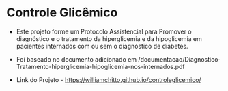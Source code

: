 # Controle Glicêmico
- Este projeto forme um Protocolo Assistencial para Promover o diagnóstico e o tratamento da hiperglicemia e da hipoglicemia em pacientes internados com ou sem o diagnóstico de diabetes. 

- Foi baseado no documento adicionado  em /documentacao/Diagnostico-Tratamento-hiperglicemia-hipoglicemia-nos-internados.pdf

- Link do Projeto - https://williamchitto.github.io/controleglicemico/
